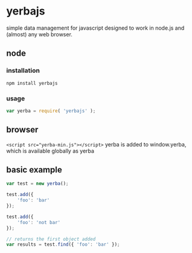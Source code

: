 # yerbajs
simple data management for javascript designed to work in node.js and (almost) any web browser.

## node
### installation
`npm install yerbajs`

### usage
```javascript
var yerba = require( 'yerbajs' );
```

## browser
`<script src="yerba-min.js"></script>`
yerba is added to window.yerba, which is available globally as yerba

## basic example
```javascript
var test = new yerba();

test.add({
	'foo': 'bar'
});

test.add({
	'foo': 'not bar'
});

// returns the first object added
var results = test.find({ 'foo': 'bar' });
```
